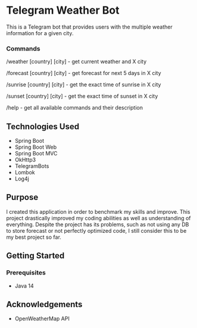 # Telegram Weather Bot

This is a Telegram bot that provides users with the multiple weather information for a given city. 

### Commands
/weather [country] [city] - get current weather and X city

/forecast [country] [city] - get forecast for next 5 days in X city

/sunrise [country] [city] - get the exact time of sunrise in X city

/sunset [country] [city] - get the exact time of sunset in X city

/help - get all available commands and their description


## Technologies Used

- Spring Boot
- Spring Boot Web
- Spring Boot MVC
- OkHttp3
- TelegramBots
- Lombok
- Log4j

## Purpose

I created this application in order to benchmark my skills and improve. This project drastically improved my coding abilities as well as understanding of everything. Despite the project has its problems, such as not using any DB to store forecast or not perfectly optimized code, I still consider this to be my best project so far.

## Getting Started

### Prerequisites

- Java 14

## Acknowledgements

- OpenWeatherMap API
